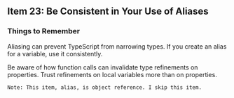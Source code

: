 ## Item 23: Be Consistent in Your Use of Aliases

### Things to Remember
Aliasing can prevent TypeScript from narrowing types. If you create an alias for a variable, use it consistently.

Be aware of how function calls can invalidate type refinements on properties. Trust refinements on local variables more than on properties.

```
Note: This item, alias, is object reference. I skip this item.
```